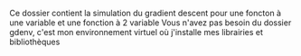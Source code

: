 Ce dossier contient la simulation du gradient descent pour une foncton à une variable et une fonction à 2 variable
Vous n'avez pas besoin du dossier gdenv, c'est mon environnement virtuel où j'installe mes librairies et bibliothèques
